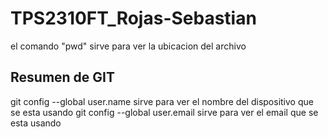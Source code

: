 # TPS2310FT_Rojas-Sebastian

el comando "pwd" sirve para ver la ubicacion del archivo


## Resumen de GIT
git config --global user.name sirve para ver el nombre del dispositivo que se esta usando
git config --global user.email sirve para ver el email que se esta usando 